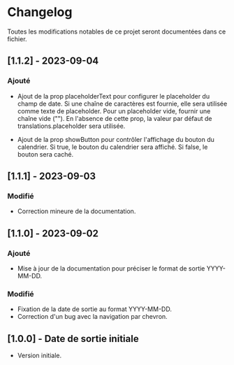 # Changelog

Toutes les modifications notables de ce projet seront documentées dans ce fichier.

## [1.1.2] - 2023-09-04

### Ajouté

- Ajout de la prop placeholderText pour configurer le placeholder du champ de date. Si une chaîne de caractères est fournie, elle sera utilisée comme texte de placeholder. Pour un placeholder vide, fournir une chaîne vide (""). En l'absence de cette prop, la valeur par défaut de translations.placeholder sera utilisée.

- Ajout de la prop showButton pour contrôler l'affichage du bouton du calendrier. Si true, le bouton du calendrier sera affiché. Si false, le bouton sera caché.

## [1.1.1] - 2023-09-03

### Modifié

- Correction mineure de la documentation.

## [1.1.0] - 2023-09-02

### Ajouté

- Mise à jour de la documentation pour préciser le format de sortie YYYY-MM-DD.

### Modifié

- Fixation de la date de sortie au format YYYY-MM-DD.
- Correction d'un bug avec la navigation par chevron.

## [1.0.0] - Date de sortie initiale

- Version initiale.
